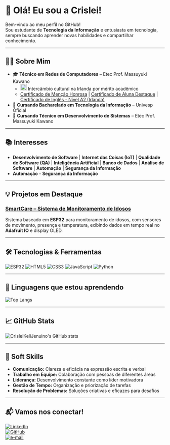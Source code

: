 # 👋 Olá! Eu sou a Crislei!

Bem-vindo ao meu perfil no GitHub!  
Sou estudante de **Tecnologia da Informação** e entusiasta em tecnologia, sempre buscando aprender novas habilidades e compartilhar conhecimento.

---

## 👩‍🎓 Sobre Mim
- 🎓 **Técnico em Redes de Computadores** – Etec Prof. Massuyuki Kawano  
    - <img src="https://cdn.jsdelivr.net/gh/hjnilsson/country-flags/svg/ie.svg" width="20"/> Intercâmbio cultural na Irlanda por mérito acadêmico
    - [Certificado de Menção Honrosa](certificados/Menção%20Honrosa.jpg) | [Certificado de Aluna Destaque](certificados/Aluna%20Destaque.jpg) | [Certificado de Inglês - Nível A2 (Irlanda)](certificados/General-English-A2.jpg)
- 🚧 **Cursando Bacharelado em Tecnologia da Informação** – Univesp Oficial
- 🚧 **Cursando Técnico em Desenvolvimento de Sistemas** – Etec Prof. Massuyuki Kawano

---

## 📚 Interesses

- **Desenvolvimento de Software** | **Internet das Coisas (IoT)** | **Qualidade de Software (QA)** | **Inteligência Artificial** | **Banco de Dados** | **Análise de Software** | **Automação** | **Segurança da Informação**
- **Automação** - **Segurança da Informação**

---

## 💡 Projetos em Destaque

### [SmartCare – Sistema de Monitoramento de Idosos](https://github.com/CrisleiKeliJenuino/SmartCare)
Sistema baseado em **ESP32** para monitoramento de idosos, com sensores de movimento, presença e temperatura, exibindo dados em tempo real no **Adafruit IO** e display OLED.

---

## 🛠️ Tecnologias & Ferramentas

![ESP32](https://img.shields.io/badge/ESP32-323232?style=for-the-badge&logo=espressif&logoColor=white)
![HTML5](https://img.shields.io/badge/HTML5-E34F26?style=for-the-badge&logo=html5&logoColor=white)
![CSS3](https://img.shields.io/badge/CSS3-1572B6?style=for-the-badge&logo=css3&logoColor=white)
![JavaScript](https://img.shields.io/badge/JavaScript-F7DF1E?style=for-the-badge&logo=javascript&logoColor=black)
![Python](https://img.shields.io/badge/Python-3776AB?style=for-the-badge&logo=python&logoColor=white)

---

## 🚀 Linguagens que estou aprendendo
<!--START_SECTION:langs-->
![Top Langs](https://github-readme-stats.vercel.app/api/top-langs/?username=CrisleiKeliJenuino&layout=compact&theme=default)
<!--END_SECTION:langs-->

---

## 📈 GitHub Stats

![CrisleiKeliJenuino's GitHub stats](https://github-readme-stats.vercel.app/api?username=CrisleiKeliJenuino&show_icons=true&theme=default)

---

## 🧠 Soft Skills

- **Comunicação:** Clareza e eficácia na expressão escrita e verbal
- **Trabalho em Equipe:** Colaboração com pessoas de diferentes áreas
- **Liderança:** Desenvolvimento constante como líder motivadora
- **Gestão de Tempo:** Organização e priorização de tarefas
- **Resolução de Problemas:** Soluções criativas e eficazes para desafios

---

## 📬 Vamos nos conectar!

[![LinkedIn](https://img.shields.io/badge/LinkedIn-Crislei%20Jenuino-blue?style=for-the-badge&logo=linkedin&logoColor=white)](https://www.linkedin.com/in/crislei-jenuino-b3407734a/)  
[![GitHub](https://img.shields.io/badge/GitHub-CrisleiKeliJenuino-181717?style=for-the-badge&logo=github&logoColor=white)](https://github.com/CrisleiKeliJenuino)  
[![e-mail](https://img.shields.io/badge/e--mail-crislei.jenuino@etec.sp.gov.br-red?style=for-the-badge&logo=gmail&logoColor=white)](mailto:crislei.jenuino@etec.sp.gov.br)